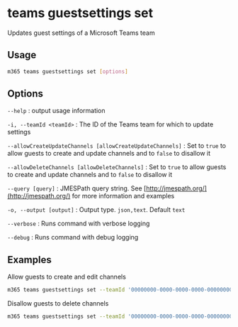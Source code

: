 # teams guestsettings set

Updates guest settings of a Microsoft Teams team

## Usage

```sh
m365 teams guestsettings set [options]
```

## Options

`--help`
: output usage information

`-i, --teamId <teamId>`
: The ID of the Teams team for which to update settings

`--allowCreateUpdateChannels [allowCreateUpdateChannels]`
: Set to `true` to allow guests to create and update channels and to `false` to disallow it

`--allowDeleteChannels [allowDeleteChannels]`
: Set to `true` to allow guests to create and update channels and to `false` to disallow it

`--query [query]`
: JMESPath query string. See [http://jmespath.org/](http://jmespath.org/) for more information and examples

`-o, --output [output]`
: Output type. `json,text`. Default `text`

`--verbose`
: Runs command with verbose logging

`--debug`
: Runs command with debug logging

## Examples

Allow guests to create and edit channels

```sh
m365 teams guestsettings set --teamId '00000000-0000-0000-0000-000000000000' --allowCreateUpdateChannels true
```

Disallow guests to delete channels

```sh
m365 teams guestsettings set --teamId '00000000-0000-0000-0000-000000000000' --allowDeleteChannels false
```